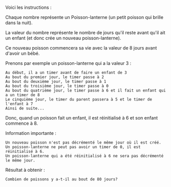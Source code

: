 Voici les instructions :

Chaque nombre représente un Poisson-lanterne (un petit poisson qui brille dans la nuit).

La valeur du nombre représente le nombre de jours qu'il reste avant qu'il ait un enfant (et donc crée un nouveau poisson-lanterne).

Ce nouveau poisson commencera sa vie avec la valeur de 8 jours avant d'avoir un bébé.

Prenons par exemple un poisson-lanterne qui a la valeur 3 :

    Au début, il a un timer avant de faire un enfant de 3
    Au bout du premier jour, le timer passe à 2
    Au bout du deuxième jour, le timer passe à 1
    Au bout du troisième jour, le timer passe à 0
    Au bout du quatrième jour, le timer passe à 6 et il fait un enfant qui a un timer de 8
    Le cinquième jour, le timer du parent passera à 5 et le timer de l'enfant à 7
    Ainsi de suite...

Donc, quand un poisson fait un enfant, il est réinitialisé à 6 et son enfant commence à 8.

Information importante :

    Un nouveau poisson n'est pas décrémenté le même jour où il est créé.
    Un poisson-lanterne ne peut pas avoir un timer de 0, il est réinitialisé à 6.
    Un poisson-lanterne qui a été réinitialisé à 6 ne sera pas décrémenté le même jour.

Résultat à obtenir :

    Combien de poissons y a-t-il au bout de 80 jours?
